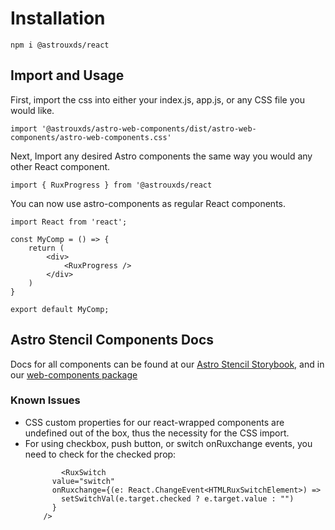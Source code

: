 # Installation

`npm i @astrouxds/react`

## Import and Usage

First, import the css into either your index.js, app.js, or any CSS file you would like.

`import '@astrouxds/astro-web-components/dist/astro-web-components/astro-web-components.css'`

Next, Import any desired Astro components the same way you would any other React component.

`import { RuxProgress } from '@astrouxds/react`

You can now use astro-components as regular React components.

```
import React from 'react';

const MyComp = () => {
    return (
        <div>
            <RuxProgress />
        </div>
    )
}

export default MyComp;
```

## Astro Stencil Components Docs

Docs for all components can be found at our [Astro Stencil Storybook,](https://astro-stencil.netlify.app/) and in our [web-components package]('../packages/web-components/README.md)

### Known Issues

- CSS custom properties for our react-wrapped components are undefined out of the box, thus the necessity for the CSS import.
- For using checkbox, push button, or switch onRuxchange events, you need to check for the checked prop:
  ```
          <RuxSwitch
        value="switch"
        onRuxchange={(e: React.ChangeEvent<HTMLRuxSwitchElement>) =>
          setSwitchVal(e.target.checked ? e.target.value : "")
        }
      />
  ```
